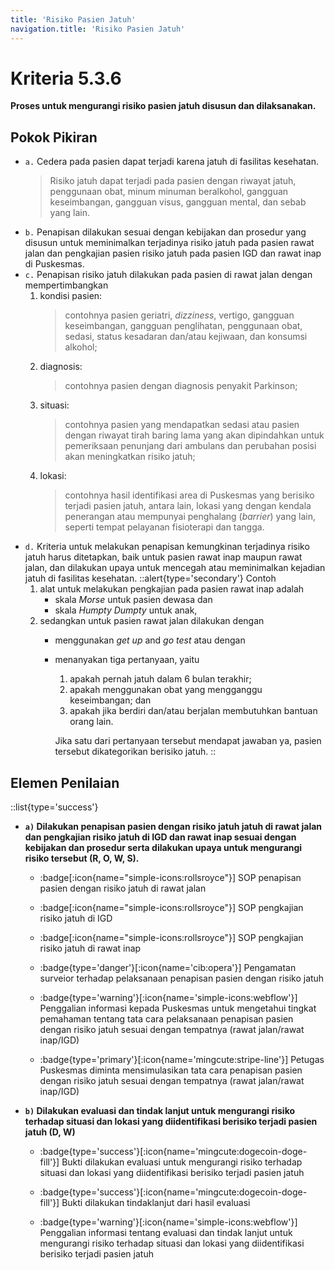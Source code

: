 ```yaml
---
title: 'Risiko Pasien Jatuh'
navigation.title: 'Risiko Pasien Jatuh'
---
```


# Kriteria 5.3.6 
**Proses untuk mengurangi risiko pasien jatuh disusun dan dilaksanakan.** 

## Pokok Pikiran 

- ``a.`` Cedera pada pasien dapat terjadi karena jatuh di fasilitas kesehatan. 
  > Risiko jatuh dapat terjadi pada pasien dengan riwayat jatuh, penggunaan obat, minum minuman beralkohol, gangguan keseimbangan, gangguan visus, gangguan mental, dan sebab yang lain. 
- ``b.`` Penapisan dilakukan sesuai dengan kebijakan dan prosedur yang disusun untuk  meminimalkan terjadinya risiko jatuh pada pasien rawat jalan dan pengkajian pasien risiko jatuh pada pasien IGD dan rawat inap di Puskesmas. 
- ``c.`` Penapisan risiko jatuh dilakukan pada pasien di rawat jalan dengan mempertimbangkan 
  1. kondisi pasien: 
     > contohnya pasien geriatri, *dizziness*, vertigo, gangguan keseimbangan, gangguan penglihatan, penggunaan obat, sedasi, status kesadaran dan/atau kejiwaan, dan konsumsi alkohol; 
  2. diagnosis: 
     > contohnya pasien dengan diagnosis penyakit Parkinson; 
  3. situasi: 
     > contohnya pasien yang mendapatkan sedasi atau pasien dengan riwayat tirah baring lama yang akan dipindahkan untuk pemeriksaan penunjang dari ambulans dan perubahan posisi akan meningkatkan risiko jatuh; 
  4. lokasi: 
     > contohnya hasil identifikasi area di Puskesmas yang berisiko  terjadi  pasien  jatuh, antara lain,  lokasi  yang  dengan  kendala penerangan atau mempunyai penghalang (*barrier*) yang lain, seperti tempat pelayanan fisioterapi dan tangga. 
- ``d.`` Kriteria untuk melakukan penapisan kemungkinan terjadinya risiko jatuh harus ditetapkan, baik untuk pasien rawat inap maupun rawat jalan, dan dilakukan upaya untuk mencegah atau meminimalkan kejadian jatuh di fasilitas kesehatan. 
  ::alert{type='secondary'}
  Contoh 
  1. alat untuk melakukan pengkajian pada pasien rawat inap adalah 
       - skala *Morse* untuk pasien dewasa dan 
       - skala *Humpty Dumpty* untuk anak, 
  2. sedangkan untuk pasien rawat jalan dilakukan dengan 
     - menggunakan *get up* and  *go  test*  atau dengan 
     - menanyakan tiga pertanyaan, yaitu 
       1. apakah pernah jatuh dalam 6 bulan terakhir; 
       2. apakah menggunakan obat yang mengganggu keseimbangan; dan 
       3. apakah jika berdiri dan/atau berjalan membutuhkan bantuan orang lain. 
  
        Jika satu dari pertanyaan tersebut mendapat jawaban ya, pasien tersebut dikategorikan berisiko jatuh. 
  ::
## Elemen Penilaian 
::list{type='success'}
- **``a)`` Dilakukan penapisan pasien dengan risiko jatuh jatuh di rawat jalan dan pengkajian risiko jatuh di IGD dan rawat inap sesuai dengan kebijakan dan prosedur serta dilakukan upaya untuk mengurangi risiko tersebut (R, O, W, S).**
    - :badge[:icon{name="simple-icons:rollsroyce"}] SOP penapisan pasien dengan risiko jatuh di rawat jalan 
    - :badge[:icon{name="simple-icons:rollsroyce"}] SOP pengkajian risiko jatuh di IGD 
    - :badge[:icon{name="simple-icons:rollsroyce"}] SOP pengkajian risiko jatuh di rawat inap 
     
    - :badge{type='danger'}[:icon{name='cib:opera'}] Pengamatan surveior terhadap pelaksanaan penapisan pasien dengan risiko jatuh 
    - :badge{type='warning'}[:icon{name='simple-icons:webflow'}] Penggalian informasi kepada Puskesmas untuk mengetahui tingkat pemahaman tentang tata cara pelaksanaan penapisan pasien dengan risiko jatuh sesuai dengan tempatnya (rawat jalan/rawat inap/IGD) 

    - :badge{type='primary'}[:icon{name='mingcute:stripe-line'}] Petugas Puskesmas diminta mensimulasikan tata cara penapisan pasien dengan risiko jatuh sesuai dengan tempatnya (rawat jalan/rawat inap/IGD) 

- **``b)`` Dilakukan evaluasi dan tindak lanjut untuk mengurangi risiko terhadap situasi dan lokasi yang diidentifikasi berisiko terjadi pasien jatuh (D, W)** 

    - :badge{type='success'}[:icon{name='mingcute:dogecoin-doge-fill'}] Bukti dilakukan evaluasi untuk mengurangi risiko terhadap situasi dan lokasi yang diidentifikasi berisiko terjadi pasien jatuh 
    - :badge{type='success'}[:icon{name='mingcute:dogecoin-doge-fill'}] Bukti dilakukan tindaklanjut dari hasil evaluasi 
     
    - :badge{type='warning'}[:icon{name='simple-icons:webflow'}] Penggalian informasi tentang evaluasi dan tindak lanjut untuk mengurangi risiko terhadap situasi dan lokasi yang diidentifikasi berisiko terjadi pasien jatuh 
